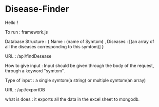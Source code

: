 # Disease-Finder

Hello !

To run : framework.js

Database Structure : { Name : (name of Symtom) , Diseases : [(an array of all the diseases corresponding to this symtom)] }

URL : /api/findDesease

How to give input : Input should be given through the body of the request, through a keyword "symtom".

Type of input : a single symtom(a string) or multiple symtom(an array)

URL : /api/exportDB

what is does : it exports all the data in the excel sheet to mongodb.


